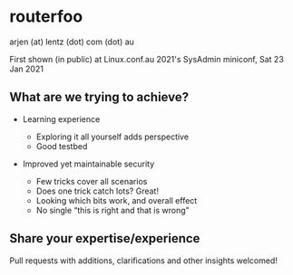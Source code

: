 # routerfoo
arjen (at) lentz (dot) com (dot) au

First shown (in public) at Linux.conf.au 2021's SysAdmin miniconf, Sat 23 Jan 2021

## What are we trying to achieve?
- Learning experience
  - Exploring it all yourself adds perspective
  - Good testbed

- Improved yet maintainable security
  - Few tricks cover all scenarios
  - Does one trick catch lots? Great!
  - Looking which bits work, and overall effect
  - No single “this is right and that is wrong”

## Share your expertise/experience
Pull requests with additions, clarifications and other insights welcomed!

